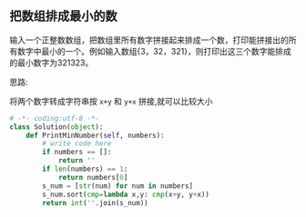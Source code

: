 ## 把数组排成最小的数

输入一个正整数数组，把数组里所有数字拼接起来排成一个数，打印能拼接出的所有数字中最小的一个。例如输入数组{3，32，321}，则打印出这三个数字能排成的最小数字为321323。

思路:

将两个数字转成字符串按 `x+y` 和 `y+x` 拼接,就可以比较大小

```python
# -*- coding:utf-8 -*-
class Solution(object):
    def PrintMinNumber(self, numbers):
        # write code here
        if numbers == []:
            return ''
        if len(numbers) == 1:
            return numbers[0]
        s_num = [str(num) for num in numbers]
        s_num.sort(cmp=lambda x,y: cmp(x+y, y+x))
        return int(''.join(s_num))
```

